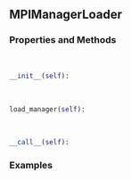 ## <a id="RynLib.Dumpi.MPIManager.MPIManagerLoader">MPIManagerLoader</a>


### Properties and Methods
<a id="RynLib.Dumpi.MPIManager.MPIManagerLoader.__init__">&nbsp;</a>
```python
__init__(self): 
```

<a id="RynLib.Dumpi.MPIManager.MPIManagerLoader.load_manager">&nbsp;</a>
```python
load_manager(self): 
```

<a id="RynLib.Dumpi.MPIManager.MPIManagerLoader.__call__">&nbsp;</a>
```python
__call__(self): 
```

### Examples
